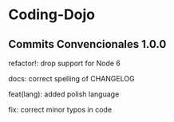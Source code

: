 # Coding-Dojo

## Commits Convencionales 1.0.0

refactor!: drop support for Node 6

docs: correct spelling of CHANGELOG

feat(lang): added polish language

fix: correct minor typos in code

